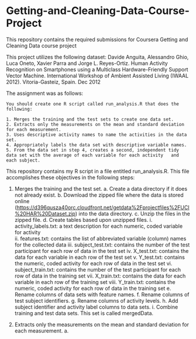 # Getting-and-Cleaning-Data-Course-Project
This repository contains the required submissions for Coursera Getting and Cleaning Data course project

This project utilizes the following dataset:
Davide Anguita, Alessandro Ghio, Luca Oneto, Xavier Parra and Jorge L. Reyes-Ortiz. Human Activity Recognition on Smartphones using a Multiclass Hardware-Friendly Support Vector Machine. International Workshop of Ambient Assisted Living (IWAAL 2012). Vitoria-Gasteiz, Spain. Dec 2012

The assignment was as follows:

    You should create one R script called run_analysis.R that does the following:

    1. Merges the training and the test sets to create one data set.
    2. Extracts only the measurements on the mean and standard deviation for each measurement. 
    3. Uses descriptive activity names to name the activities in the data set.
    4. Appropriately labels the data set with descriptive variable names. 
    5. From the data set in step 4, creates a second, independent tidy data set with the average of each variable for each activity   and each subject.

This repository contains my R script in a file entitled run_analysis.R.  This file accomplishes these objectives in the following steps:

1.  Merges the training and the test set.
  a.  Create a data directory if it does not already exist.
  b.  Download the zipped file where the data is stored online (https://d396qusza40orc.cloudfront.net/getdata%2Fprojectfiles%2FUCI%20HAR%20Dataset.zip) into the data directory.
  c.  Unzip the files in the zipped file.
  d.  Create tables based upon unzipped files.
    i.  activity_labels.txt: a text description for each numeric, coded variable for activity  
    ii.  features.txt: contains the list of abbreviated variable (column) names for the collected data
    iii.  subject_test.txt:  contains the number of the test participant for each row of data in the test set
    iv.  X_test.txt:  contains the data for each variable in each row of the test set
    v.  Y_test.txt: contains the numeric, coded activity for each row of data in the test set
    vi.  subject_train.txt:  contains the number of the test participant for each row of data in the training set
    vii.  X_train.txt:  contains the data for each variable in each row of the training set
    viii.  Y_train.txt:  contains the numeric, coded activity for each row of data in the training set
  e.  Rename columns of data sets with feature names.
  f.  Rename columns of test subject identifiers.
  g.  Rename columns of activity levels.
  h.  Add subject identifier and activity label columns to data sets.
  i.  Combine training and test data sets.  This set is called mergedData.

2.  Extracts only the measurements on the mean and standard deviation for each measurement.
  a.  
